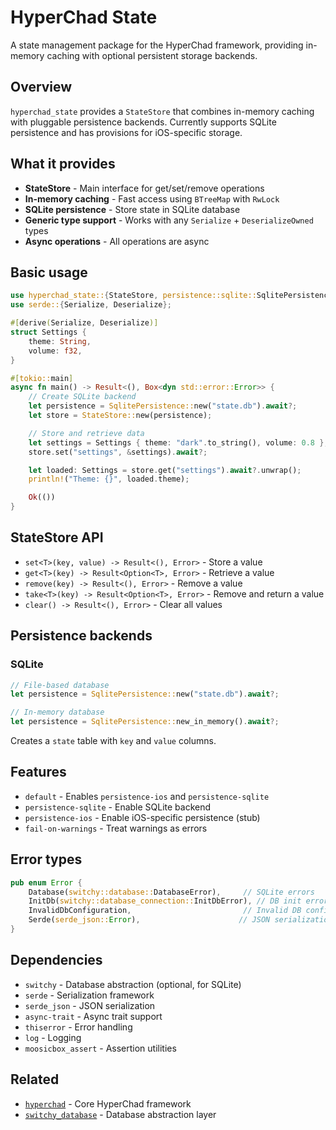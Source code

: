 # HyperChad State

A state management package for the HyperChad framework, providing in-memory caching with optional persistent storage backends.

## Overview

`hyperchad_state` provides a `StateStore` that combines in-memory caching with pluggable persistence backends. Currently supports SQLite persistence and has provisions for iOS-specific storage.

## What it provides

- **StateStore** - Main interface for get/set/remove operations
- **In-memory caching** - Fast access using `BTreeMap` with `RwLock`
- **SQLite persistence** - Store state in SQLite database
- **Generic type support** - Works with any `Serialize` + `DeserializeOwned` types
- **Async operations** - All operations are async

## Basic usage

```rust
use hyperchad_state::{StateStore, persistence::sqlite::SqlitePersistence};
use serde::{Serialize, Deserialize};

#[derive(Serialize, Deserialize)]
struct Settings {
    theme: String,
    volume: f32,
}

#[tokio::main]
async fn main() -> Result<(), Box<dyn std::error::Error>> {
    // Create SQLite backend
    let persistence = SqlitePersistence::new("state.db").await?;
    let store = StateStore::new(persistence);

    // Store and retrieve data
    let settings = Settings { theme: "dark".to_string(), volume: 0.8 };
    store.set("settings", &settings).await?;

    let loaded: Settings = store.get("settings").await?.unwrap();
    println!("Theme: {}", loaded.theme);

    Ok(())
}
```

## StateStore API

- `set<T>(key, value) -> Result<(), Error>` - Store a value
- `get<T>(key) -> Result<Option<T>, Error>` - Retrieve a value
- `remove(key) -> Result<(), Error>` - Remove a value
- `take<T>(key) -> Result<Option<T>, Error>` - Remove and return a value
- `clear() -> Result<(), Error>` - Clear all values

## Persistence backends

### SQLite

```rust
// File-based database
let persistence = SqlitePersistence::new("state.db").await?;

// In-memory database
let persistence = SqlitePersistence::new_in_memory().await?;
```

Creates a `state` table with `key` and `value` columns.

## Features

- `default` - Enables `persistence-ios` and `persistence-sqlite`
- `persistence-sqlite` - Enable SQLite backend
- `persistence-ios` - Enable iOS-specific persistence (stub)
- `fail-on-warnings` - Treat warnings as errors

## Error types

```rust
pub enum Error {
    Database(switchy::database::DatabaseError),     // SQLite errors
    InitDb(switchy::database_connection::InitDbError), // DB init errors
    InvalidDbConfiguration,                         // Invalid DB config
    Serde(serde_json::Error),                      // JSON serialization errors
}
```

## Dependencies

- `switchy` - Database abstraction (optional, for SQLite)
- `serde` - Serialization framework
- `serde_json` - JSON serialization
- `async-trait` - Async trait support
- `thiserror` - Error handling
- `log` - Logging
- `moosicbox_assert` - Assertion utilities

## Related

- [`hyperchad`](../README.md) - Core HyperChad framework
- [`switchy_database`](../../database/README.md) - Database abstraction layer
